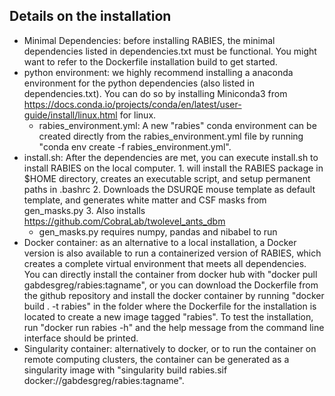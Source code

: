 ## Details on the installation

* Minimal Dependencies: before installing RABIES, the minimal dependencies listed in dependencies.txt must be functional. You might want to refer to the Dockerfile installation build to get started.
* python environment: we highly recommend installing a anaconda environment for the python dependencies (also listed in dependencies.txt). You can do so by installing Miniconda3 from https://docs.conda.io/projects/conda/en/latest/user-guide/install/linux.html for linux.
    * rabies_environment.yml: A new "rabies" conda environment can be created directly from the rabies_environment.yml file by running "conda env create -f rabies_environment.yml".
* install.sh: After the dependencies are met, you can execute install.sh to install RABIES on the local computer. 1. will install the RABIES package in $HOME directory, creates an executable script, and setup permanent paths in .bashrc 2. Downloads the DSURQE mouse template as default template, and generates white matter and CSF masks from gen_masks.py 3. Also installs https://github.com/CobraLab/twolevel_ants_dbm
    * gen_masks.py requires numpy, pandas and nibabel to run
* Docker container: as an alternative to a local installation, a Docker version is also available to run a containerized version of RABIES, which creates a complete virtual environment that meets all dependencies. You can directly install the container from docker hub with "docker pull gabdesgreg/rabies:tagname", or you can download the Dockerfile from the github repository and install the docker container by running "docker build . -t rabies" in the folder where the Dockerfile for the installation is located to create a new image tagged "rabies". To test the installation, run "docker run rabies -h" and the help message from the command line interface should be printed.
* Singularity container: alternatively to docker, or to run the container on remote computing clusters, the container can be generated as a singularity image with "singularity build rabies.sif docker://gabdesgreg/rabies:tagname".
